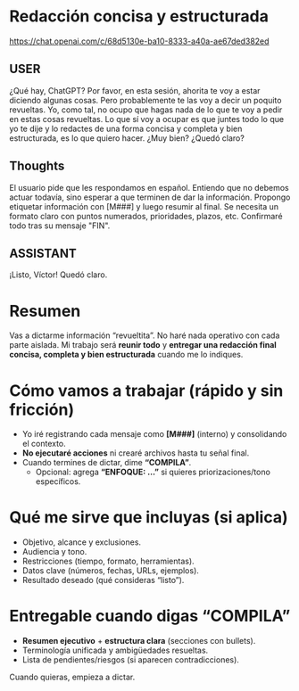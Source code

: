 # Redacción concisa y estructurada

https://chat.openai.com/c/68d5130e-ba10-8333-a40a-ae67ded382ed

## USER
¿Qué hay, ChatGPT? Por favor, en esta sesión, ahorita te voy a estar diciendo algunas cosas. Pero probablemente te las voy a decir un poquito revueltas. Yo, como tal, no ocupo que hagas nada de lo que te voy a pedir en estas cosas revueltas. Lo que sí voy a ocupar es que juntes todo lo que yo te dije y lo redactes de una forma concisa y completa y bien estructurada, es lo que quiero hacer. ¿Muy bien? ¿Quedó claro?

## Thoughts
El usuario pide que les respondamos en español. Entiendo que no debemos actuar todavía, sino esperar a que terminen de dar la información. Propongo etiquetar información con [M###] y luego resumir al final. Se necesita un formato claro con puntos numerados, prioridades, plazos, etc. Confirmaré todo tras su mensaje "FIN".

## ASSISTANT
¡Listo, Víctor! Quedó claro.

# Resumen
Vas a dictarme información “revueltita”. No haré nada operativo con cada parte aislada. Mi trabajo será **reunir todo** y **entregar una redacción final concisa, completa y bien estructurada** cuando me lo indiques.

# Cómo vamos a trabajar (rápido y sin fricción)
- Yo iré registrando cada mensaje como **[M###]** (interno) y consolidando el contexto.
- **No ejecutaré acciones** ni crearé archivos hasta tu señal final.
- Cuando termines de dictar, dime **“COMPILA”**.  
  - Opcional: agrega **“ENFOQUE: …”** si quieres priorizaciones/tono específicos.

# Qué me sirve que incluyas (si aplica)
- Objetivo, alcance y exclusiones.
- Audiencia y tono.
- Restricciones (tiempo, formato, herramientas).
- Datos clave (números, fechas, URLs, ejemplos).
- Resultado deseado (qué consideras “listo”).

# Entregable cuando digas “COMPILA”
- **Resumen ejecutivo** + **estructura clara** (secciones con bullets).
- Terminología unificada y ambigüedades resueltas.
- Lista de pendientes/riesgos (si aparecen contradicciones).

Cuando quieras, empieza a dictar.


